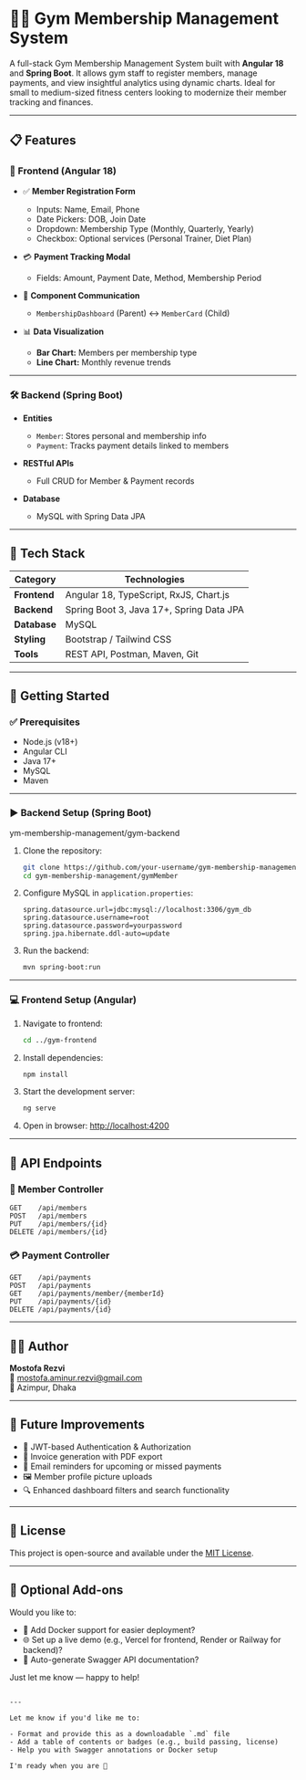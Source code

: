 # 🏋️‍♂️ Gym Membership Management System

A full-stack Gym Membership Management System built with **Angular 18** and **Spring Boot**. It allows gym staff to register members, manage payments, and view insightful analytics using dynamic charts. Ideal for small to medium-sized fitness centers looking to modernize their member tracking and finances.

---

## 📋 Features

### 🔧 Frontend (Angular 18)

- ✅ **Member Registration Form**
  - Inputs: Name, Email, Phone
  - Date Pickers: DOB, Join Date
  - Dropdown: Membership Type (Monthly, Quarterly, Yearly)
  - Checkbox: Optional services (Personal Trainer, Diet Plan)

- 💳 **Payment Tracking Modal**
  - Fields: Amount, Payment Date, Method, Membership Period

- 🔁 **Component Communication**
  - `MembershipDashboard` (Parent) ↔ `MemberCard` (Child)

- 📊 **Data Visualization**
  - **Bar Chart:** Members per membership type
  - **Line Chart:** Monthly revenue trends

---

### 🛠️ Backend (Spring Boot)

- **Entities**
  - `Member`: Stores personal and membership info
  - `Payment`: Tracks payment details linked to members

- **RESTful APIs**
  - Full CRUD for Member & Payment records

- **Database**
  - MySQL with Spring Data JPA

---

## 🧱 Tech Stack

| Category       | Technologies                                 |
|----------------|----------------------------------------------|
| **Frontend**   | Angular 18, TypeScript, RxJS, Chart.js       |
| **Backend**    | Spring Boot 3, Java 17+, Spring Data JPA     |
| **Database**   | MySQL                                        |
| **Styling**    | Bootstrap / Tailwind CSS                     |
| **Tools**      | REST API, Postman, Maven, Git                |

---

## 🚀 Getting Started

### ✅ Prerequisites

- Node.js (v18+)
- Angular CLI
- Java 17+
- MySQL
- Maven

---

### ▶️ Backend Setup (Spring Boot)

ym-membership-management/gym-backend

1. Clone the repository:

   ```bash
   git clone https://github.com/your-username/gym-membership-management.git
   cd gym-membership-management/gymMember
   ```

2. Configure MySQL in `application.properties`:

   ```properties
   spring.datasource.url=jdbc:mysql://localhost:3306/gym_db
   spring.datasource.username=root
   spring.datasource.password=yourpassword
   spring.jpa.hibernate.ddl-auto=update
   ```

3. Run the backend:

   ```bash
   mvn spring-boot:run
   ```

---

### 💻 Frontend Setup (Angular)

1. Navigate to frontend:

   ```bash
   cd ../gym-frontend
   ```

2. Install dependencies:

   ```bash
   npm install
   ```

3. Start the development server:

   ```bash
   ng serve
   ```

4. Open in browser: [http://localhost:4200](http://localhost:4200)

---

## 🔐 API Endpoints

### 👤 Member Controller

```http
GET    /api/members
POST   /api/members
PUT    /api/members/{id}
DELETE /api/members/{id}
```

### 💳 Payment Controller

```http
GET    /api/payments
POST   /api/payments
GET    /api/payments/member/{memberId}
PUT    /api/payments/{id}
DELETE /api/payments/{id}
```

---

## 👨‍💻 Author

**Mostofa Rezvi**  
📧 mostofa.aminur.rezvi@gmail.com  
📍 Azimpur, Dhaka

---

## 🌟 Future Improvements

- 🔐 JWT-based Authentication & Authorization  
- 🧾 Invoice generation with PDF export  
- 📧 Email reminders for upcoming or missed payments  
- 🖼️ Member profile picture uploads  
- 🔍 Enhanced dashboard filters and search functionality  

---

## 📃 License

This project is open-source and available under the [MIT License](LICENSE).

---

## 💬 Optional Add-ons

Would you like to:

- 🔧 Add Docker support for easier deployment?
- 🌐 Set up a live demo (e.g., Vercel for frontend, Render or Railway for backend)?
- 📑 Auto-generate Swagger API documentation?

Just let me know — happy to help!
```

---

Let me know if you'd like me to:

- Format and provide this as a downloadable `.md` file
- Add a table of contents or badges (e.g., build passing, license)
- Help you with Swagger annotations or Docker setup

I'm ready when you are 🚀
